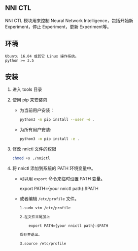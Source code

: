 ## NNI CTL

NNI CTL 模块用来控制 Neural Network Intelligence，包括开始新 Experiment，停止 Experiment，更新 Experiment等。

## 环境

    Ubuntu 16.04 或其它 Linux 操作系统。
    python >= 3.5
    

## 安装

1. 进入 tools 目录

2. 使用 pip 来安装包
    
    - 为当前用户安装：
        
        ```bash
        python3 -m pip install --user -e .
        ```
    
    - 为所有用户安装:
        
        ```bash
        python3 -m pip install -e .
        ```

3. 修改 nnictl 文件的权限
    
    ```bash
    chmod +x ./nnictl
    ```

4. 将 nnictl 添加到系统的 PATH 环境变量中。
    
    - 可以用 `export` 命令来临时设置 PATH 变量。
        
        export PATH={your nnictl path}:$PATH
    
    - 或者编辑 `/etc/profile` 文件。
        
        ```txt
        1.sudo vim /etc/profile
        
        2.在文件末尾加上
        
            export PATH={your nnictl path}:$PATH
        
        保存并退出。
        
        3.source /etc/profile
        ```


